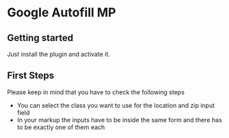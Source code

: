 # Google Autofill MP

## Getting started

Just install the plugin and activate it.

## First Steps

Please keep in mind that you have to check the following steps

- You can select the class you want to use for the location and zip input field
- In your markup the inputs have to be inside the same form and there has to be exactly one of them each
